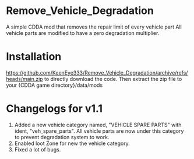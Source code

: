 # Remove_Vehicle_Degradation

A simple CDDA mod that removes the repair limit of every vehicle part
All vehicle parts are modified to have a zero degradation multiplier.



# Installation

https://github.com/KeenEye333/Remove_Vehicle_Degradation/archive/refs/heads/main.zip to directly download the code.
Then extract the zip file to your {CDDA game directory}/data/mods



# Changelogs for v1.1

1. Added a new vehicle category named, "VEHICLE SPARE PARTS" with ident, "veh_spare_parts". All vehicle parts are now under this category to prevent degradation system to work.
2. Enabled loot Zone for new the vehicle category. 
3. Fixed a lot of bugs.